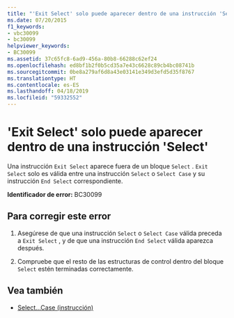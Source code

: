 ```yaml
---
title: "'Exit Select' solo puede aparecer dentro de una instrucción 'Select'"
ms.date: 07/20/2015
f1_keywords:
- vbc30099
- bc30099
helpviewer_keywords:
- BC30099
ms.assetid: 37c65fc8-6ad9-456a-80b8-66288c62ef24
ms.openlocfilehash: ed8bf1b2f0b5cd35a7e43c6628c89cb4bc08741b
ms.sourcegitcommit: 0be8a279af6d8a43e03141e349d3efd5d35f8767
ms.translationtype: HT
ms.contentlocale: es-ES
ms.lasthandoff: 04/18/2019
ms.locfileid: "59332552"
---
```

# <a name="exit-select-can-only-appear-inside-a-select-statement"></a>'Exit Select' solo puede aparecer dentro de una instrucción 'Select'
Una instrucción `Exit Select` aparece fuera de un bloque `Select` . `Exit Select` solo es válida entre una instrucción `Select` o `Select Case` y su instrucción `End Select` correspondiente.  
  
 **Identificador de error:** BC30099  
  
## <a name="to-correct-this-error"></a>Para corregir este error  
  
1. Asegúrese de que una instrucción `Select` o `Select Case` válida preceda a `Exit Select` , y de que una instrucción `End Select` válida aparezca después.  
  
2. Compruebe que el resto de las estructuras de control dentro del bloque `Select` estén terminadas correctamente.  
  
## <a name="see-also"></a>Vea también

- [Select...Case (instrucción)](../../visual-basic/language-reference/statements/select-case-statement.md)
